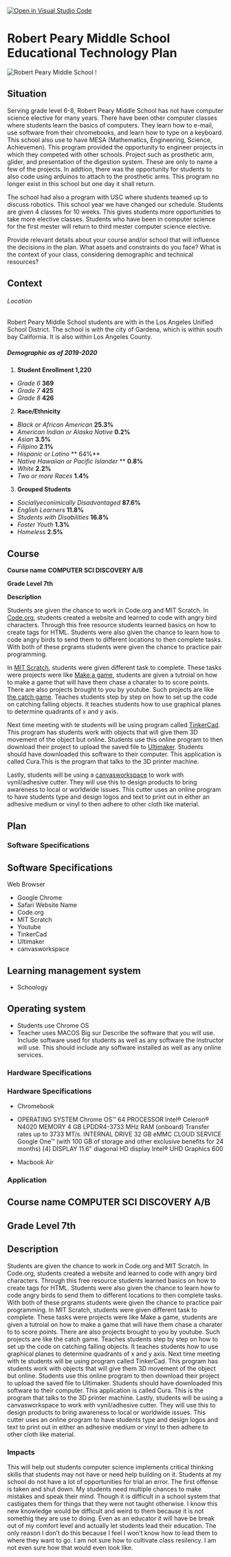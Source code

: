 [![Open in Visual Studio Code](https://classroom.github.com/assets/open-in-vscode-f059dc9a6f8d3a56e377f745f24479a46679e63a5d9fe6f495e02850cd0d8118.svg)](https://classroom.github.com/online_ide?assignment_repo_id=6319395&assignment_repo_type=AssignmentRepo)

# Robert Peary Middle School Educational Technology Plan

![Robert Peary Middle School !](https://schoolmint-assets.s3.amazonaws.com/explorelausd/upload/pi8rvp_IMG_0090.jpg "Robert Peary Middle School")

## Situation

Serving grade level 6-8, Robert Peary Middle School has not have computer science elective for many years. There have been other computer classes where students learn the basics of computers. They learn how to e-mail, use software from their chromebooks, and learn how to type on a keyboard. This school also use to have MESA (Mathematics, Engineering, Science, Achievemen). This program provided the opportunity to engineer projects in which they competed with other schools. Project such as prosthetic arm, glider, and presentation of the digestion system. These are only to name a few of the projects. In addtion, there was the opportunity for students to also code using arduinos to attach to the prosthetic arms. This program no longer exist in this school but one day it shall return.

The school had also a program with USC where students teamed up to discuss robotics. This school year we have changed our schedule. Students are given 4 classes for 10 weeks. This gives students more opportunities to take more elective classes. Students who have been in computer science for the first mester will return to third mester computer science elective. 





Provide relevant details about your course and/or school that will influence the
decisions in the plan. What assets and constraints do you face? What is the
context of your class, considering demographic and technical resources?

## Context

###### Location
Robert Peary Middle School students are with in the Los Angeles Unified School District. The school is with the city of Gardena, which is within south bay California. It is also within Los Angeles County. 

##### Demographic as of 2019-2020
1. **Student Enrollment 1,220**
  - _Grade 6_ **369**
  - _Grade 7_ **425**
  - _Grade 8_ **426**
2. **Race/Ethnicity**
  - _Black or African American_ **25.3%**
  - _American Indian or Alaska Native_ **0.2%**
  - _Asian_ **3.5%**
  - _Filipino_ **2.1%**
  - _Hispanic or Latino_ ** 64%**
  - _Native Hawaiian or Pacific Islander_ ** **0.8%**
  - _White_ **2.2%**
  - _Two or more Races_ **1.4%**
 3. **Grouped Students** 
 - _Sociallyeconimically Disadvantaged_ **87.6%**
  - _English Learners_ **11.8%**
  - _Students with Disabilities_ **16.8%**
  - _Foster Youth_ **1.3%**
  - _Homeless_ **2.5%**

## Course

**Course name** **COMPUTER SCI DISCOVERY A/B**

**Grade Level 7th**

**Description** 

Students are given the chance to work in Code.org and MIT Scratch. In [Code.org](https://code.org), students created a website and learned to code with angry bird characters. Through this free resource students learned basics on how to create tags for HTML. Students were also given the chance to learn how to code angry birds to send them to different locations to then complete tasks. With both of these prgrams students were given the chance to practice pair programming. 

  In [MIT Scratch](https://scratch.mit.edu), students were given different task to complete. These tasks were projects were like [Make a game](https://scratch.mit.edu/projects/editor/?tutorial=chase-game), students are given a tutroial on how to make a game that will have them chase a charater to to score points. There are also projects brought to you by youtube. Such projects are like [the catch game](https://www.youtube.com/watch?v=7NN5v2wSL4U). Teaches students step by step on how to set up the code on catching falling objects. It teaches students how to use graphical planes to determine quadrants of x and y axis.
  
  Next time meeting with te students will be using program called [TinkerCad](https://www.tinkercad.com). This program has students work with objects that will give them 3D movement of the object but online. Students use this online program to then download their project to upload the saved file to [Ultimaker](https://ultimaker.com/software/ultimaker-cura). Students should have downloaded this software to their computer. This application is called Cura.This is the program that talks to the 3D printer machine. 
  
  Lastly, students will be using a [canvasworkspace](https://canvasworkspace.brother.com/en) to work with vynil/adhesive cutter. They will use this to design products to bring awareness to local or worldwide issues. This cutter uses an online program to have students type and design logos and text to print out in either an adhesive medium or vinyl to then adhere to other cloth like material. 

## Plan

### Software Specifications

## Software Specifications
Web Browser
* Google Chrome
* Safari
  Website Name
* Code.org
* MIT Scratch
* Youtube
* TinkerCad
* Ultimaker
* canvasworkspace
## Learning management system
* Schoology
## Operating system
* Students use Chrome OS
* Teacher uses MACOS Big sur
Describe the software that you will use. Include software used for students as well as any software the instructor will use. This should include any software installed as well as any online services.

### Hardware Specifications
### Hardware Specifications
* Chromebook
* OPERATING SYSTEM Chrome OS™ 64
PROCESSOR Intel® Celeron® N4020 
MEMORY 4 GB LPDDR4-3733 MHz RAM (onboard) Transfer rates up to 3733 MT/s.
INTERNAL DRIVE 32 GB eMMC
CLOUD SERVICE Google One™ (with 100 GB of storage and other exclusive benefits for 24 months) [4]
DISPLAY 11.6" diagonal HD display
Intel® UHD Graphics 600

* Macbook Air

### Application
## Course name COMPUTER SCI DISCOVERY A/B
## Grade Level 7th
## Description
Students are given the chance to work in Code.org and MIT Scratch. In Code.org, students created a website and learned to code with angry bird characters. Through this free resource students learned basics on how to create tags for HTML. Students were also given the chance to learn how to code angry birds to send them to different locations to then complete tasks. With both of these prgrams students were given the chance to practice pair programming.
In MIT Scratch, students were given different task to complete. These tasks were projects were like Make a game, students are given a tutroial on how to make a game that will have them chase a charater to to score points. There are also projects brought to you by youtube. Such projects are like the catch game. Teaches students step by step on how to set up the code on catching falling objects. It teaches students how to use graphical planes to determine quadrants of x and y axis.
Next time meeting with te students will be using program called TinkerCad. This program has students work with objects that will give them 3D movement of the object but online. Students use this online program to then download their project to upload the saved file to Ultimaker. Students should have downloaded this software to their computer. This application is called Cura. This is the program that talks to the 3D printer machine.
Lastly, students will be using a canvasworkspace to work with vynil/adhesive cutter. They will use this to design products to bring awareness to local or worldwide issues. This cutter uses an online program to have students type and design logos and text to print out in either an adhesive medium or vinyl to then adhere to other cloth like material.

### Impacts

This will help out students computer science implements critical thinking skills that students may not have or need help building on it. Students at my school do not have a lot of opportunities for trial an error. The first offense is taken and shut down. My students need multiple chances to make mistakes and speak their mind. Though it is difficult in a school system that castigates them for things that they were not taught otherwise. I know this new knowledge would be difficult and weird to them because it is not somethig they are use to doing. Even as an educator it will have be break out of my comfort level and actually let students lead their education. The only reason I don’t do this because I feel I won’t know how to lead them to where they want to go. I am not sure how to cultivate class resilency. I am not even sure how that would even look like.
